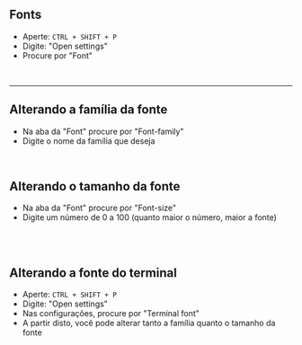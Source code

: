 ## Fonts
* Aperte: `CTRL + SHIFT + P`
* Digite: "Open settings"
* Procure por "Font"

</br>

________________________________________________________

## Alterando a família da fonte
* Na aba da "Font" procure por "Font-family" 
* Digite o nome da família que deseja

</br>

## Alterando o tamanho da fonte 
* Na aba da "Font" procure por "Font-size" 
* Digite um número de 0 a 100 (quanto maior o número, maior a fonte)


</br>
</br>


## Alterando a fonte do terminal
* Aperte: `CTRL + SHIFT + P`
* Digite: "Open settings"
* Nas configurações, procure por "Terminal font" 
* A partir disto, você pode alterar tanto a família quanto o tamanho da fonte



